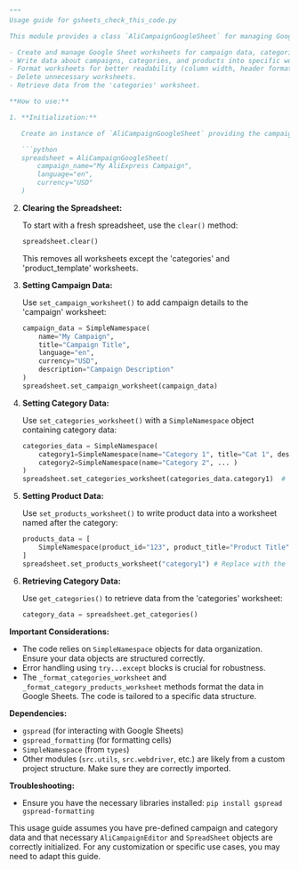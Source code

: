 ```python
"""
Usage guide for gsheets_check_this_code.py

This module provides a class `AliCampaignGoogleSheet` for managing Google Sheets data related to AliExpress campaigns. It inherits from `SpreadSheet` and offers methods to:

- Create and manage Google Sheet worksheets for campaign data, categories, and products.
- Write data about campaigns, categories, and products into specific worksheets.
- Format worksheets for better readability (column width, header formatting).
- Delete unnecessary worksheets.
- Retrieve data from the 'categories' worksheet.

**How to use:**

1. **Initialization:**

   Create an instance of `AliCampaignGoogleSheet` providing the campaign name, optional language and currency:

   ```python
   spreadsheet = AliCampaignGoogleSheet(
       campaign_name="My AliExpress Campaign",
       language="en",
       currency="USD"
   )
   ```

2. **Clearing the Spreadsheet:**

   To start with a fresh spreadsheet, use the `clear()` method:

   ```python
   spreadsheet.clear()
   ```
   This removes all worksheets except the 'categories' and 'product_template' worksheets.

3. **Setting Campaign Data:**

   Use `set_campaign_worksheet()` to add campaign details to the 'campaign' worksheet:

   ```python
   campaign_data = SimpleNamespace(
       name="My Campaign",
       title="Campaign Title",
       language="en",
       currency="USD",
       description="Campaign Description"
   )
   spreadsheet.set_campaign_worksheet(campaign_data)
   ```


4. **Setting Category Data:**

   Use `set_categories_worksheet()` with a `SimpleNamespace` object containing category data:

   ```python
   categories_data = SimpleNamespace(
       category1=SimpleNamespace(name="Category 1", title="Cat 1", description="Desc 1", tags=["tag1", "tag2"], products_count=10),
       category2=SimpleNamespace(name="Category 2", ... )
   )
   spreadsheet.set_categories_worksheet(categories_data.category1)  # Or for all categories
   ```

5. **Setting Product Data:**

   Use `set_products_worksheet()` to write product data into a worksheet named after the category:

   ```python
   products_data = [
       SimpleNamespace(product_id="123", product_title="Product Title", ... )
   ]
   spreadsheet.set_products_worksheet("category1") # Replace with the actual category name
   ```

6. **Retrieving Category Data:**

   Use `get_categories()` to retrieve data from the 'categories' worksheet:

   ```python
   category_data = spreadsheet.get_categories()
   ```

**Important Considerations:**

- The code relies on `SimpleNamespace` objects for data organization. Ensure your data objects are structured correctly.
- Error handling using `try...except` blocks is crucial for robustness.
- The `_format_categories_worksheet` and `_format_category_products_worksheet` methods format the data in Google Sheets.  The code is tailored to a specific data structure.


**Dependencies:**

- `gspread` (for interacting with Google Sheets)
- `gspread_formatting` (for formatting cells)
- `SimpleNamespace` (from `types`)
- Other modules (`src.utils`, `src.webdriver`, etc.) are likely from a custom project structure. Make sure they are correctly imported.

**Troubleshooting:**

- Ensure you have the necessary libraries installed: `pip install gspread gspread-formatting`


This usage guide assumes you have pre-defined campaign and category data and that necessary `AliCampaignEditor` and `SpreadSheet` objects are correctly initialized. For any customization or specific use cases, you may need to adapt this guide.
```